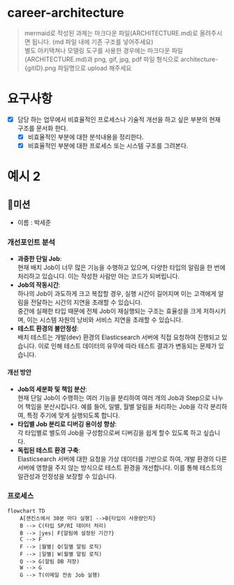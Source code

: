 # career-architecture
> mermaid로 작성된 과제는 마크다운 파일(ARCHITECTURE.md)로 올려주시면 됩니다. (md 파일 내에 기존 구조를 넣어주세요)<br>
> 별도 아키택쳐나 모델링 도구를 사용한 경우에는 마크다운 파일(ARCHITECTURE.md)과 png, gif, jpg, pdf 파일 형식으로 architecture-{gitID}.png 파일명으로 upload 해주세요
# 요구사항
- [x] 담당 하는 업무에서 비효율적인 프로세스나 기술적 개선을 하고 싶은 부분의 현재 구조를 문서화 한다.
  - [x] 비효율적인 부분에 대한 분석내용을 정리한다.
  - [x] 비효율적인 부분에 대한 프로세스 또는 시스템 구조를 그려본다.

# 예시 2

## 🚀미션
- 이름 : 박세준

### 개선포인트 분석
- __과중한 단일 Job__:\
현재 배치 Job이 너무 많은 기능을 수행하고 있으며, 다양한 타입의 알림을 한 번에 처리하고 있습니다. 이는 작성한 사람만 아는 코드가 되버립니다.
- __Job의 작동시간__:\
  하나의 Job이 과도하게 크고 복잡할 경우, 실행 시간이 길어지며 이는 고객에게 알림을 전달하는 시간의 지연을 초래할 수 있습니다.\
  중간에 실패한 타입 때문에 전체 Job이 재실행되는 구조는 효율성을 크게 저하시키며, 이는 시스템 자원의 낭비와 서비스 지연을 초래할 수 있습니다.
- __테스트 환경의 불안정성__:\
배치 테스트는 개발(dev) 환경의 Elasticsearch 서버에 직접 요청하여 진행되고 있습니다. 이로 인해 테스트 데이터의 유무에 따라 테스트 결과가 변동되는 문제가 있습니다.

#### 개선 방안
- __Job의 세분화 및 책임 분산__:\
현재 단일 Job이 수행하는 여러 기능을 분리하여 여러 개의 Job과 Step으로 나누어 책임을 분산시킵니다. 예를 들어, 일별, 월별 알림을 처리하는 Job을 각각 분리하여, 특정 주기에 맞게 실행되도록 합니다.
- __타입별 Job 분리로 디버깅 용이성 향상__:\
각 타입별로 별도의 Job을 구성함으로써 디버깅을 쉽게 할수 있도록 하고 싶습니다.
- __독립된 테스트 환경 구축__:\
Elasticsearch 서버에 대한 요청을 가상 데이터를 기반으로 하여, 개발 환경의 다른 서버에 영향을 주지 않는 방식으로 테스트 환경을 개선합니다.
  이를 통해 테스트의 일관성과 안정성을 보장할 수 있습니다.

### 프로세스
```mermaid
flowchart TD
    A[잰킨스에서 30분 마다 실행] -->B{타입이 사용량인지}
    B --> C(타입 SP/RI 데이터 처리)
    B --> |yes| F{알림에 설정된 기간?}
    C --> F
    F --> |월별| Q(일별 알림 로직)
    F --> |일별| W(월별 알림 로직)
    Q --> G(알림 DB 저장)
    W --> G
    G --> T(이메일 전송 Job 실행)
    
```
